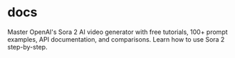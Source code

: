 # docs
Master OpenAI's Sora 2 AI video generator with free tutorials, 100+ prompt examples, API documentation, and comparisons. Learn how to use Sora 2 step-by-step.
